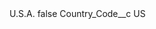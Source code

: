 <?xml version="1.0" encoding="UTF-8"?>
<CustomMetadata xmlns="http://soap.sforce.com/2006/04/metadata" xmlns:xsi="http://www.w3.org/2001/XMLSchema-instance" xmlns:xsd="http://www.w3.org/2001/XMLSchema">
    <label>U.S.A.</label>
    <protected>false</protected>
    <values>
        <field>Country_Code__c</field>
        <value xsi:type="xsd:string">US</value>
    </values>
</CustomMetadata>
